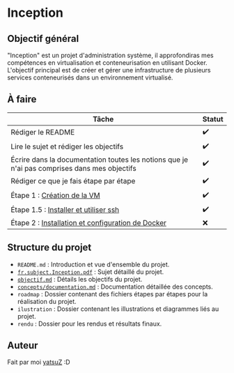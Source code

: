 # Inception

## Objectif général

"Inception" est un projet d'administration système, il approfondiras mes compétences en virtualisation et conteneurisation en utilisant Docker.
L'objectif principal est de créer et gérer une infrastructure de plusieurs services conteneurisés dans un environnement virtualisé.

## À faire

| Tâche | Statut |
|-------|--------|
| Rédiger le README | ✔️ |
| Lire le sujet et rédiger les objectifs | ✔️ |
| Écrire dans la documentation toutes les notions que je n'ai pas comprises dans mes objectifs | ✔️ |
| Rédiger ce que je fais étape par étape | ✔️ |
| Étape 1 : [Création de la VM](./etape/1_Creation_de_la_VM.md) | ✔️ |
| Étape 1.5 : [Installer et utiliser ssh](./etape/1-5_SSH_utilisation.md) | ✔️ |
| Étape 2 : [Installation et configuration de Docker](./etape/2_installation_de_docker.md) | ❌ |

## Structure du projet

- `README.md` : Introduction et vue d'ensemble du projet.
- [`fr.subject.Inception.pdf`](./fr.subject.Inception.pdf) : Sujet détaillé du projet.
- [`objectif.md`](./objectif.md) : Détails les objectifs du projet.
- [`concepts/documentation.md`](./concepts/documentation.md) : Documentation détaillée des concepts.
- `roadmap` : Dossier contenant des fichiers étapes par étapes pour la réalisation du projet.
- `ilustration` : Dossier contenant les illustrations et diagrammes liés au projet.
- `rendu` : Dossier pour les rendus et résultats finaux.

## Auteur

Fait par moi [yatsuZ](https://github.com/yatsuZ) :D